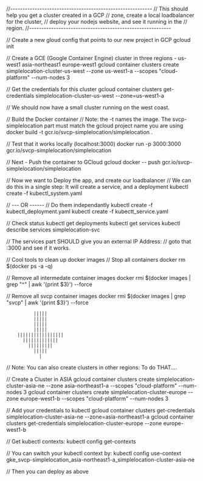 //----------------------------------------------------------
//    This should help you get a cluster created in a GCP
//    zone, create a local loadbalancer for the cluster,
//    deploy your nodejs website, and see it running in the
//    region.
//----------------------------------------------------------

// Create a new gloud config that points to our new project in GCP
gcloud init

// Create a GCE (Google Container Engine) cluster in three regions - us-west1 asia-northeast1  europe-west1
gcloud container clusters create simplelocation-cluster-us-west --zone us-west1-a --scopes "cloud-platform" --num-nodes 3

// Get the credentials for this cluster
gcloud container clusters get-credentials simplelocation-cluster-us-west --zone=us-west1-a

// We should now have a small cluster running on the west coast.

// Build the Docker container
// Note: the -t names the image.  The svcp-simplelocation part must match the gcloud project name you are using
docker build -t gcr.io/svcp-simplelocation/simplelocation .

// Test that it works locally (localhost:3000)
docker run -p 3000:3000 gcr.io/svcp-simplelocation/simplelocation

// Next - Push the container to GCloud
gcloud docker -- push gcr.io/svcp-simplelocation/simplelocation

// Now we want to Deploy the app, and create our loadbalancer
// We can do this in a single step:  It will create a service, and a deployment
kubectl create -f kubectl_system.yaml

// --- OR ------
// Do them independantly
kubectl create -f kubectl_deployment.yaml
kubectl create -f kubectt_service.yaml

// Check status
kubectl get deployments
kubectl get services
kubectl describe services simplelocation-svc

// The services part SHOULD give you an external IP Address:
// goto that  <ip address>:3000  and see if it works.

// Cool tools to clean up docker images
// Stop all containers
docker rm $(docker ps -a -q)

// Remove all intermedate container images
docker rmi $(docker images | grep "^<none>" | awk '{print $3}') --force

// Remove all svcp container images
docker rmi $(docker images | grep "svcp" | awk '{print $3}') --force


              |||||
              |||||
              |||||
              |||||
        |||||||||||||||||
          |||||||||||||
            |||||||||
              |||||
                |              

// Note:  You can also create clusters in other regions:  To do THAT....

// Create a Cluster in ASIA
gcloud container clusters create simplelocation-cluster-asia-ne --zone asia-northeast1-a --scopes "cloud-platform" --num-nodes 3
gcloud container clusters create simplelocation-cluster-europe --zone europe-west1-b --scopes "cloud-platform" --num-nodes 3

// Add your credentials to kubectl
gcloud container clusters get-credentials simplelocation-cluster-asia-ne --zone=asia-northeast1-a
gcloud container clusters get-credentials simplelocation-cluster-europe --zone europe-west1-b

// Get kubectl contexts:
kubectl config get-contexts

// You can switch your kubectl context by:
kubectl config use-context gke_svcp-simplelocation_asia-northeast1-a_simplelocation-cluster-asia-ne   


// Then you can deploy as above
